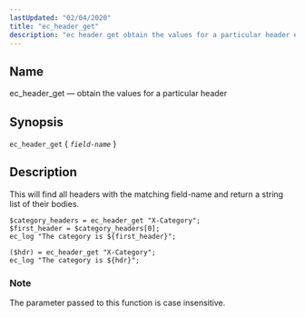 ```yaml
---
lastUpdated: "02/04/2020"
title: "ec_header_get"
description: "ec header get obtain the values for a particular header ec header get field name This will find all headers with the matching field name and return a string list of their bodies Example 16 56 ec header get example 1 Example 16 57 ec header get example 2 The..."
---
```


<a name="sieve.ref.ec_header_get"></a> 
## Name

ec_header_get — obtain the values for a particular header

## Synopsis

`ec_header_get` { *`field-name`* }

<a name="idp29835888"></a> 
## Description

This will find all headers with the matching field-name and return a string list of their bodies.

<a name="example.ec_header_get"></a> 


```
$category_headers = ec_header_get "X-Category";
$first_header = $category_headers[0];
ec_log "The category is ${first_header}";
```

<a name="example.ec_header_get.second"></a> 


```
($hdr) = ec_header_get "X-Category";
ec_log "The category is ${hdr}";
```

### Note

The parameter passed to this function is case insensitive.